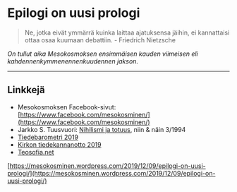 # Epilogi on uusi prologi

> Ne, jotka eivät ymmärrä kuinka laittaa ajatuksensa jäihin, ei kannattaisi ottaa osaa kuumaan debattiin. - Friedrich Nietzsche

_On tullut aika Mesokosmoksen ensimmäisen kauden viimeisen eli kahdennenkymmenennenkuudennen jakson._

---

## Linkkejä

* Mesokosmoksen Facebook-sivut: [https://www.facebook.com/mesokosminen/](https://www.facebook.com/mesokosminen/)
* Jarkko S. Tuusvuori: [Nihilismi ja totuus](https://www.netn.fi/sites/www.netn.fi/files/netn943-12.pdf), niin & näin 3/1994
* [Tiedebarometri 2019](http://www.tieteentiedotus.fi/files/Tiedebarometri_2019.pdf)
* [Kirkon tiedekannanotto 2019](https://evl.fi/documents/1327140/59134327/tieteiden-lahja.-piispojen-puheenvuoro-tieteiden-arvosta-ja-tehtavasta-jumalan-luomakunnassa.pdf)
* [Teosofia.net](https://teosofia.net/)

[https://mesokosminen.wordpress.com/2019/12/09/epilogi-on-uusi-prologi/](https://mesokosminen.wordpress.com/2019/12/09/epilogi-on-uusi-prologi/)

